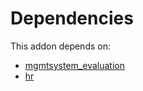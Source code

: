 # Dependencies

This addon depends on:

- [mgmtsystem_evaluation](https://github.com/bringout/oca-technical)
- [hr](https://github.com/bringout/oca-ocb-hr/tree/93e1948189b86e895a0e69df02014248afcec99d/odoo-bringout-oca-ocb-hr)
